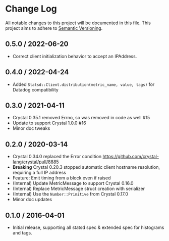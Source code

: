 # Change Log

All notable changes to this project will be documented in this file.
This project aims to adhere to [Semantic Versioning](http://semver.org/).

## 0.5.0 / 2022-06-20

- Correct client initialization behavior to accept an IPAddress.

## 0.4.0 / 2022-04-24

- Added `Statsd::Client.distribution(metric_name, value, tags)` for Datadog compatibility

## 0.3.0 / 2021-04-11

- Crystal 0.35.1 removed Errno, so was removed in code as well #15
- Update to support Crystal 1.0.0 #16
- Minor doc tweaks

## 0.2.0 / 2020-03-14

- Crystal 0.34.0 replaced the Error condition <https://github.com/crystal-lang/crystal/pull/8885>
- **Breaking** Crystal 0.20.3 stopped automatic client hostname resolution, requiring a full IP address
- Feature: Emit timing from a block even if raised
- (Internal) Update MetricMessage to support Crystal 0.16.0
- (Internal) Replace MetricMessage struct creation with serializer
- (Internal) Use the `Number::Primitive` from Crystal 0.17.0
- Minor doc updates

## 0.1.0 / 2016-04-01

- Initial release, supporting all statsd spec & extended spec for histograms and tags.
